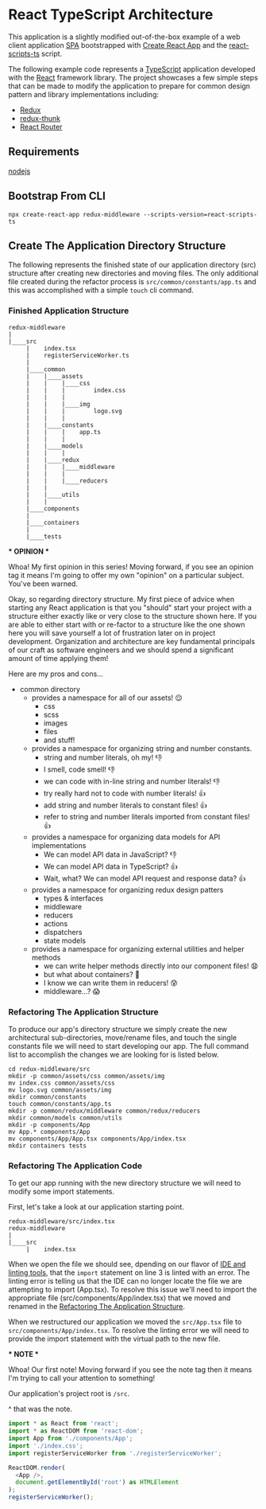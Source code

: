 
# React TypeScript Architecture

This application is a slightly modified out-of-the-box example of a web client application [SPA](https://en.wikipedia.org/wiki/Single-page_application) bootstrapped with [Create React App](https://github.com/facebookincubator/create-react/app) and the [react-scripts-ts](https://github.com/wmonk/create-react-app-typescript) script.

The following example code represents a [TypeScript](https://www.typescriptlang.org/) application developed with the [React](https://reactjs.org/) framework library. The project showcases a few simple steps that can be made to modify the application to prepare for common design pattern and library implementations including:
* [Redux](https://redux.js.org/)
* [redux-thunk](https://github.com/reduxjs/redux-thunk)
* [React Router](https://reacttraining.com/react-router/core/guides/philosophy)

## Requirements
[nodejs](https://nodejs.org/en/)

## Bootstrap From CLI
`npx create-react-app redux-middleware --scripts-version=react-scripts-ts`

## Create The Application Directory Structure
The following represents the finished state of our application directory (src) structure after creating
new directories and moving files. The only additional file created during the refactor process is
`src/common/constants/app.ts` and this was accomplished with a simple `touch` cli command.

### Finished Application Structure
```
redux-middleware
|
|____src
     |    index.tsx
     |    registerServiceWorker.ts
     |
     |____common
     |    |____assets
     |    |    |____css
     |    |    |        index.css
     |    |    |
     |    |    |____img
     |    |    |        logo.svg
     |    |    |
     |    |____constants
     |    |    |    app.ts
     |    |    |
     |    |____models
     |    |    |
     |    |____redux
     |    |    |____middleware
     |    |    |
     |    |    |____reducers
     |    |
     |    |____utils
     |    |
     |____components
     |
     |____containers
     |
     |____tests
```

__* OPINION *__

Whoa! My first opinion in this series! Moving forward, if you see an opinion tag it means I'm going to offer my own "opinion" on a particular subject. You've been warned.

Okay, so regarding directory structure. My first piece of advice when starting any React application is that you "should" start your project with a structure either exactly like or very close to the structure shown here. If you are able to either start with or re-factor to a structure like the one shown here you will save yourself a lot of frustration later on in project development. Organization and architecture are key fundamental principals of our craft as software engineers and we should spend a significant amount of time applying them!

Here are my pros and cons...

* common directory
  * provides a namespace for all of our assets! :relieved:
    * css
    * scss
    * images
    * files
    * and stuff!
  * provides a namespace for organizing string and number constants.
    * string and number literals, oh my! :-1:
    * I smell, code smell! :-1:
    * we can code with in-line string and number literals! :-1:
    * try really hard not to code with number literals! :+1:
    * add string and number literals to constant files! :+1:
    * refer to string and number literals imported from constant files! :+1:
  * provides a namespace for organizing data models for API implementations
    * We can model API data in JavaScript? :-1:
    * We can model API data in TypeScript? :+1:
    * Wait, what? We can model API request and response data? :+1:
  * provides a namespace for organizing redux design patters
    * types & interfaces
    * middleware
    * reducers
    * actions
    * dispatchers
    * state models
  * provides a namespace for organizing external utilities and helper methods
    * we can write helper methods directly into our component files! :anguished:
    * but what about containers? :grimacing:
    * I know we can write them in reducers! :cold_sweat:
    * middleware...? :scream:

### Refactoring The Application Structure
To produce our app's directory structure we simply create the new architectural sub-directories, move/rename files, and
touch the single constants file we will need to start developing our app. The full command list to accomplish the changes we are looking for is listed below.

```
cd redux-middleware/src
mkdir -p common/assets/css common/assets/img
mv index.css common/assets/css
mv logo.svg common/assets/img
mkdir common/constants
touch common/constants/app.ts
mkdir -p common/redux/middleware common/redux/reducers
mkdir common/models common/utils
mkdir -p components/App
mv App.* components/App
mv components/App/App.tsx components/App/index.tsx
mkdir containers tests
```

### Refactoring The Application Code
To get our app running with the new directory structure we will need to modify some import statements.

First, let's take a look at our application starting point.
```
redux-middleware/src/index.tsx
redux-middleware
|
|____src
     |    index.tsx

```

When we open the file we should see, dpending on our flavor of [IDE and linting tools](https://marketplace.visualstudio.com/items?itemName=eg2.tslint), that the `import` statement on line 3 is linted with an error. The linting error is telling us that the IDE can no longer locate the file we are attempting to import (App.tsx). To resolve this issue we'll need to import the appropriate file (src/components/App/index.tsx) that we moved and renamed in the [Refactoring The Application Structure](#refactoring-the-application-structure).

When we restructured our application we moved the `src/App.tsx` file to `src/components/App/index.tsx`. To resolve the linting error we will need to provide the import statement with the virtual path to the new file.

__* NOTE *__

Whoa! Our first note! Moving forward if you see the note tag then it means I'm trying to call your attention to something!

Our application's project root is `/src`.

^ that was the note.

```javascript
import * as React from 'react';
import * as ReactDOM from 'react-dom';
import App from './components/App';
import './index.css';
import registerServiceWorker from './registerServiceWorker';

ReactDOM.render(
  <App />,
  document.getElementById('root') as HTMLElement
);
registerServiceWorker();
```
